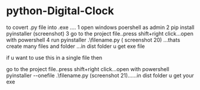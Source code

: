 # python-Digital-Clock
to covert .py file into .exe ....
1 open windows poershell as admin
2 pip install pyinstaller (screenshot)
3 go to the project file..press shift+right click...open with powershell
4 run pyinstaller .\filename.py ( screenshot 20) ...thats create many files and folder ...in dist folder u get exe file 








if u want to use this in a single file then
 
go to the project file..press shift+right click...open with powershell
pyinstaller --onefile .\filename.py (screenshot 21)......in dist folder u get your exe
